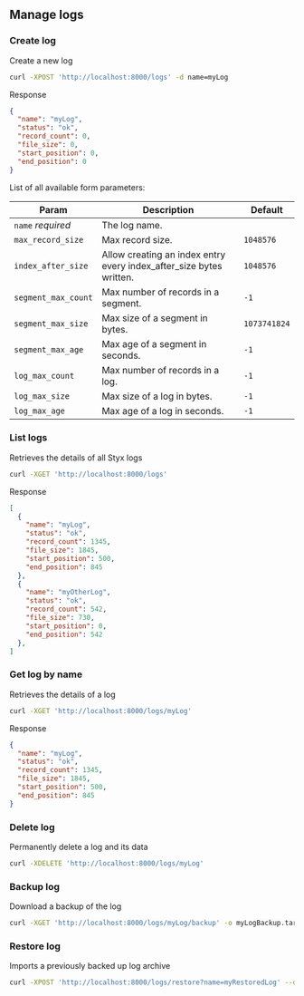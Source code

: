 Manage logs
-----------


### Create log

Create a new log

```bash
curl -XPOST 'http://localhost:8000/logs' -d name=myLog
```

Response

```json
{
  "name": "myLog",
  "status": "ok",
  "record_count": 0,
  "file_size": 0,
  "start_position": 0,
  "end_position": 0
}
```

List of all available form parameters:

| Param               | Description                                                         | Default      |
|---------------------|---------------------------------------------------------------------|--------------|
| `name`  _required_  | The log name.                                                       |              |
| `max_record_size`   | Max record size.                                                    | `1048576`    |
| `index_after_size`  | Allow creating an index entry every index_after_size bytes written. | `1048576`    |
| `segment_max_count` | Max number of records in a segment.                                 | `-1`         |
| `segment_max_size`  | Max size of a segment in bytes.                                     | `1073741824` |
| `segment_max_age`   | Max age of a segment in seconds.                                    | `-1`         |
| `log_max_count`     | Max number of records in a log.                                     | `-1`         |
| `log_max_size`      | Max size of a log in bytes.                                         | `-1`         |
| `log_max_age`       | Max age of a log in seconds.                                        | `-1`         |

### List logs

Retrieves the details of all Styx logs

```bash
curl -XGET 'http://localhost:8000/logs'
```

Response

```json
[
  {
    "name": "myLog",
    "status": "ok",
    "record_count": 1345,
    "file_size": 1845,
    "start_position": 500,
    "end_position": 845
  },
  {
    "name": "myOtherLog",
    "status": "ok",
    "record_count": 542,
    "file_size": 730,
    "start_position": 0,
    "end_position": 542
  },
]
```

### Get log by name

Retrieves the details of a log

```bash
curl -XGET 'http://localhost:8000/logs/myLog'
```

Response

```json
{
  "name": "myLog",
  "status": "ok",
  "record_count": 1345,
  "file_size": 1845,
  "start_position": 500,
  "end_position": 845
}
```

### Delete log

Permanently delete a log and its data

```bash
curl -XDELETE 'http://localhost:8000/logs/myLog'
```

### Backup log

Download a backup of the log

```bash
curl -XGET 'http://localhost:8000/logs/myLog/backup' -o myLogBackup.tar.gz
```

### Restore log

Imports a previously backed up log archive

```bash
curl -XPOST 'http://localhost:8000/logs/restore?name=myRestoredLog' --data-binary '@myLogBackup.tar.gz'  
```
